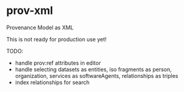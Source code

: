# prov-xml
Provenance Model as XML

This is not ready for production use yet!

TODO:

- handle prov:ref attributes in editor
- handle selecting datasets as entities, iso fragments as person, organization, services as softwareAgents, relationships as
triples
- index relationships for search
